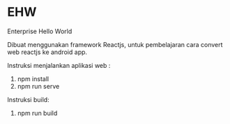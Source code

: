 # EHW

Enterprise Hello World

Dibuat menggunakan framework Reactjs, untuk pembelajaran cara convert web reactjs ke android app.

Instruksi menjalankan aplikasi web :
1. npm install
2. npm run serve

Instruksi build: 
1. npm run build

